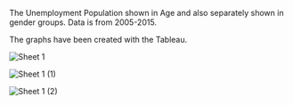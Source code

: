 The Unemployment Population shown in Age and also separately shown in gender groups. Data is from 2005-2015. 

The graphs have been created with the Tableau. 

![Sheet 1](https://github.com/JiahaoShen0510/Data-Visualization-of-Unemployment-Population-shown-in-Age/assets/74155924/add05a06-51fc-4cc9-8cfc-babd744da5b0)

![Sheet 1 (1)](https://github.com/JiahaoShen0510/Data-Visualization-of-Unemployment-Population-shown-in-Age/assets/74155924/747dd461-0243-474f-8f47-bc18fb44e7f3)

![Sheet 1 (2)](https://github.com/JiahaoShen0510/Data-Visualization-of-Unemployment-Population-shown-in-Age/assets/74155924/b4d86d24-6420-4174-a35f-0d04e2adc9d0)
